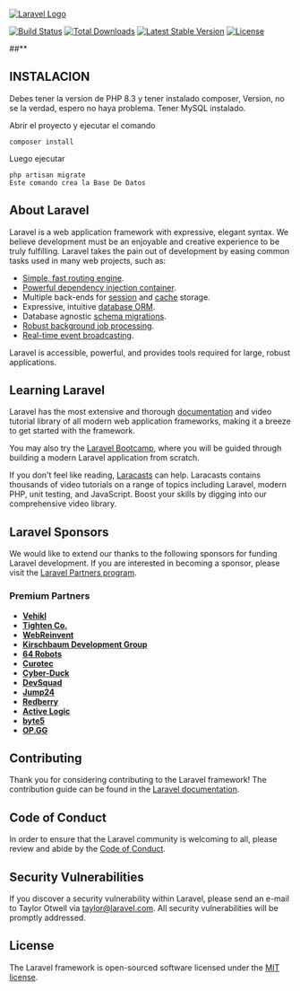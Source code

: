 
[![Laravel Logo](https://raw.githubusercontent.com/laravel/art/master/logo-lockup/5%20SVG/2%20CMYK/1%20Full%20Color/laravel-logolockup-cmyk-red.svg)](https://laravel.com/)

[![Build Status](https://github.com/laravel/framework/workflows/tests/badge.svg)](https://github.com/laravel/framework/actions)  [![Total Downloads](https://img.shields.io/packagist/dt/laravel/framework)](https://packagist.org/packages/laravel/framework)  [![Latest Stable Version](https://img.shields.io/packagist/v/laravel/framework)](https://packagist.org/packages/laravel/framework)  [![License](https://img.shields.io/packagist/l/laravel/framework)](https://packagist.org/packages/laravel/framework)


##**

## INSTALACION
Debes tener la version de PHP 8.3 y tener instalado composer, Version, no se la verdad, espero no haya problema.
Tener MySQL instalado.

Abrir el proyecto y ejecutar el comando

    composer install

Luego ejecutar

    php artisan migrate
    Este comando crea la Base De Datos


## About Laravel

Laravel is a web application framework with expressive,  elegant syntax.  We believe development must be an enjoyable and creative experience to be truly fulfilling.  Laravel takes the pain out of development by easing common tasks used in many web projects,  such as:

-   [Simple, fast routing engine](https://laravel.com/docs/routing).
-   [Powerful dependency injection container](https://laravel.com/docs/container).
-   Multiple back-ends for  [session](https://laravel.com/docs/session)  and  [cache](https://laravel.com/docs/cache)  storage.
-   Expressive, intuitive  [database ORM](https://laravel.com/docs/eloquent).
-   Database agnostic  [schema migrations](https://laravel.com/docs/migrations).
-   [Robust background job processing](https://laravel.com/docs/queues).
-   [Real-time event broadcasting](https://laravel.com/docs/broadcasting).

Laravel is accessible,  powerful,  and provides tools required for large,  robust applications.

## Learning Laravel

Laravel has the most extensive and thorough  [documentation](https://laravel.com/docs)  and video tutorial library of all modern web application frameworks,  making it a breeze to get started with the framework.

You may also try the  [Laravel Bootcamp](https://bootcamp.laravel.com/),  where you will be guided through building a modern Laravel application from scratch.

If you don't feel like reading,  [Laracasts](https://laracasts.com/)  can help.  Laracasts contains thousands of video tutorials on a range of topics including Laravel,  modern PHP,  unit testing,  and JavaScript.  Boost your skills by digging into our comprehensive video library.

## Laravel Sponsors

We would like to extend our thanks to the following sponsors for funding Laravel development.  If you are interested in becoming a sponsor,  please visit the  [Laravel Partners program](https://partners.laravel.com/).

### Premium Partners

-   **[Vehikl](https://vehikl.com/)**
-   **[Tighten Co.](https://tighten.co/)**
-   **[WebReinvent](https://webreinvent.com/)**
-   **[Kirschbaum Development Group](https://kirschbaumdevelopment.com/)**
-   **[64 Robots](https://64robots.com/)**
-   **[Curotec](https://www.curotec.com/services/technologies/laravel/)**
-   **[Cyber-Duck](https://cyber-duck.co.uk/)**
-   **[DevSquad](https://devsquad.com/hire-laravel-developers)**
-   **[Jump24](https://jump24.co.uk/)**
-   **[Redberry](https://redberry.international/laravel/)**
-   **[Active Logic](https://activelogic.com/)**
-   **[byte5](https://byte5.de/)**
-   **[OP.GG](https://op.gg/)**

## Contributing

Thank you for considering contributing to the Laravel framework!  The contribution guide can be found in the  [Laravel documentation](https://laravel.com/docs/contributions).

## Code of Conduct

In order to ensure that the Laravel community is welcoming to all,  please review and abide by the  [Code of Conduct](https://laravel.com/docs/contributions#code-of-conduct).

## Security Vulnerabilities

If you discover a security vulnerability within Laravel,  please send an e-mail to Taylor Otwell via  [taylor@laravel.com](mailto:taylor@laravel.com).  All security vulnerabilities will be promptly addressed.

## License

The Laravel framework is open-sourced software licensed under the  [MIT license](https://opensource.org/licenses/MIT).
